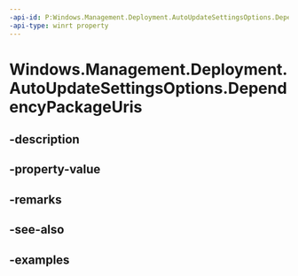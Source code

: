 ```yaml
---
-api-id: P:Windows.Management.Deployment.AutoUpdateSettingsOptions.DependencyPackageUris
-api-type: winrt property
---
```


# Windows.Management.Deployment.AutoUpdateSettingsOptions.DependencyPackageUris

<!--
public System.Collections.Generic.IList<System.Uri> DependencyPackageUris { get; }
-->


## -description

## -property-value

## -remarks

## -see-also

## -examples


